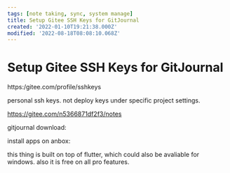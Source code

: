 ```yaml
---
tags: [note taking, sync, system manage]
title: Setup Gitee SSH Keys for GitJournal
created: '2022-01-10T19:21:38.000Z'
modified: '2022-08-18T08:08:10.068Z'
---
```


# Setup Gitee SSH Keys for GitJournal

https:/gitee.com/profile/sshkeys

personal ssh keys. not deploy keys under specific project settings.

https://gitee.com/n5366871df2f3/notes

gitjournal download:

install apps on anbox:

this thing is built on top of  flutter,  which  could also be  avaliable for windows. also it is free on all pro  features.
